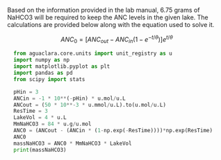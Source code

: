 Based on the information provided in the lab manual, 6.75 grams of NaHCO3 will be required to keep the ANC levels in the given lake. The calculations are provided below along with the equation used to solve it.

$$ANC_0 = [ANC_{out} - ANC_{in}(1-e^{-t/\theta})]e^{t/\theta}$$
```python
  from aguaclara.core.units import unit_registry as u
  import numpy as np
  import matplotlib.pyplot as plt
  import pandas as pd
  from scipy import stats

  pHin = 3
  ANCin = -1 * 10**(-pHin) * u.mol/u.L
  ANCout = (50 * 10**-3 * u.mmol/u.L).to(u.mol/u.L)
  ResTime = 3
  LakeVol = 4 * u.L
  MmNaHCO3 = 84 * u.g/u.mol
  ANC0 = (ANCout - (ANCin * (1-np.exp(-ResTime))))*np.exp(ResTime)
  ANC0
  massNaHCO3 = ANC0 * MmNaHCO3 * LakeVol
  print(massNaHCO3)
```
